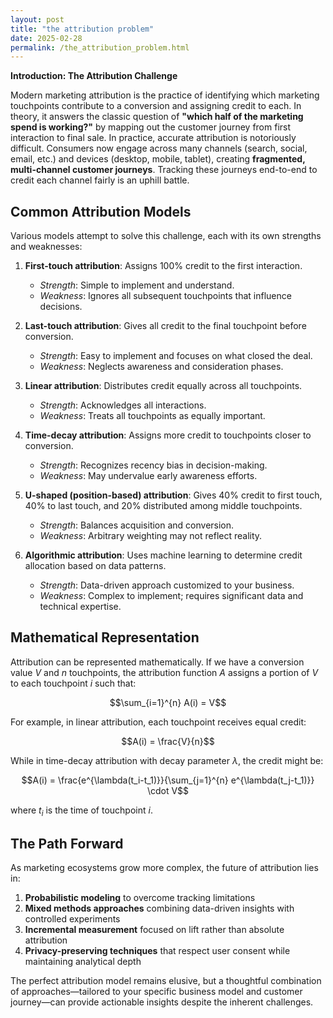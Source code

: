 ```yaml
---
layout: post
title: "the attribution problem"
date: 2025-02-28
permalink: /the_attribution_problem.html
---
```


**Introduction: The Attribution Challenge**

Modern marketing attribution is the practice of identifying which marketing touchpoints contribute to a conversion and assigning credit to each. In theory, it answers the classic question of **"which half of the marketing spend is working?"** by mapping out the customer journey from first interaction to final sale. In practice, accurate attribution is notoriously difficult. Consumers now engage across many channels (search, social, email, etc.) and devices (desktop, mobile, tablet), creating **fragmented, multi-channel customer journeys**. Tracking these journeys end-to-end to credit each channel fairly is an uphill battle.

## Common Attribution Models

Various models attempt to solve this challenge, each with its own strengths and weaknesses:

1. **First-touch attribution**: Assigns 100% credit to the first interaction.
   * *Strength*: Simple to implement and understand.
   * *Weakness*: Ignores all subsequent touchpoints that influence decisions.

2. **Last-touch attribution**: Gives all credit to the final touchpoint before conversion.
   * *Strength*: Easy to implement and focuses on what closed the deal.
   * *Weakness*: Neglects awareness and consideration phases.

3. **Linear attribution**: Distributes credit equally across all touchpoints.
   * *Strength*: Acknowledges all interactions.
   * *Weakness*: Treats all touchpoints as equally important.

4. **Time-decay attribution**: Assigns more credit to touchpoints closer to conversion.
   * *Strength*: Recognizes recency bias in decision-making.
   * *Weakness*: May undervalue early awareness efforts.

5. **U-shaped (position-based) attribution**: Gives 40% credit to first touch, 40% to last touch, and 20% distributed among middle touchpoints.
   * *Strength*: Balances acquisition and conversion.
   * *Weakness*: Arbitrary weighting may not reflect reality.

6. **Algorithmic attribution**: Uses machine learning to determine credit allocation based on data patterns.
   * *Strength*: Data-driven approach customized to your business.
   * *Weakness*: Complex to implement; requires significant data and technical expertise.

## Mathematical Representation

Attribution can be represented mathematically. If we have a conversion value $V$ and $n$ touchpoints, the attribution function $A$ assigns a portion of $V$ to each touchpoint $i$ such that:

$$\sum_{i=1}^{n} A(i) = V$$

For example, in linear attribution, each touchpoint receives equal credit:

$$A(i) = \frac{V}{n}$$

While in time-decay attribution with decay parameter $\lambda$, the credit might be:

$$A(i) = \frac{e^{\lambda(t_i-t_1)}}{\sum_{j=1}^{n} e^{\lambda(t_j-t_1)}} \cdot V$$

where $t_i$ is the time of touchpoint $i$.

## The Path Forward

As marketing ecosystems grow more complex, the future of attribution lies in:

1. **Probabilistic modeling** to overcome tracking limitations
2. **Mixed methods approaches** combining data-driven insights with controlled experiments
3. **Incremental measurement** focused on lift rather than absolute attribution
4. **Privacy-preserving techniques** that respect user consent while maintaining analytical depth

The perfect attribution model remains elusive, but a thoughtful combination of approaches—tailored to your specific business model and customer journey—can provide actionable insights despite the inherent challenges.
